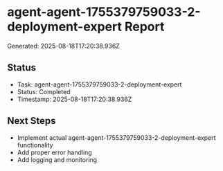 # agent-agent-1755379759033-2-deployment-expert Report

Generated: 2025-08-18T17:20:38.936Z

## Status
- Task: agent-agent-1755379759033-2-deployment-expert
- Status: Completed
- Timestamp: 2025-08-18T17:20:38.936Z

## Next Steps
- Implement actual agent-agent-1755379759033-2-deployment-expert functionality
- Add proper error handling
- Add logging and monitoring
